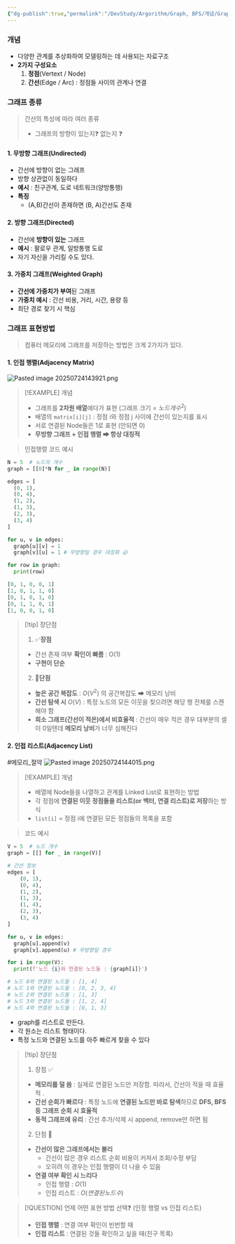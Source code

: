 ```yaml
---
{"dg-publish":true,"permalink":"/DevStudy/Argorithm/Graph, BFS/개념/Graph/","noteIcon":"","created":"2025-07-24T14:30:40.687+09:00","updated":"2025-08-01T00:12:04.160+09:00"}
---
```



### 개념 

- 다양한 관계를 추상화하여 모델링하는 데 사용되는 자료구조
- **2가지 구성요소**
	1. **정점**(Vertext / Node)
	2. **간선**(Edge / Arc) : 정점들 사이의 관계나 연결

### 그래프 종류 
> 간선의 특성에 따라 여러 종류 
> - 그래프의 방향이 있는지❓ 없는지 ❓

#### 1. 무방향 그래프(Undirected)
- 간선에 방향이 없는 그래프 
- 방향 상관없이 동일하다 
- **예시** : 친구관계, 도로 네트워크(양방통행)
- **특징** 
	- (A,B)간선이 존재하면 (B, A)간선도 존재 

#### 2. 방향 그래프(Directed)

- 간선에 **방향이 있는** 그래프 
- **예시** : 팔로우 관계, 일방통행 도로 
- 자기 자신을 가리킬 수도 있다.

#### 3. 가중치 그래프(Weighted Graph)
- **간선에 가중치가 부여**된 그래프 
- **가중치 예시** : 간선 비용, 거리, 시간, 용량 등 
- 최단 경로 찾기 시 핵심 

### 그래프 표현방법
> 컴퓨터 메모리에 그래프를 저장하는 방법은 크게 2가지가 있다. 

#### 1. 인접 행렬(Adjacency Matrix)
![Pasted image 20250724143921.png](/img/user/supporter/image/Pasted%20image%2020250724143921.png)
>[!EXAMPLE] 개념
>- 그래프를 **2차원 배열**에다가 표현 (그래프 크기 = $노드개수^2$)
>- 배열의 `matrix[i][j]` : 정점 i와 정점 j 사이에 간선이 있는지를 표시 
>- 서로 연결된 Node들은 1로 표현 (안되면 0)
>- **무방향 그래프 + 인접 행렬 ➡ 항상 대칭적** 


> 인접행렬 코드 예시
```python
N = 5  # 노드의 개수
graph = [[0]*N for _ in range(N)]

edges = [
  (0, 1),
  (0, 4),
  (1, 2),
  (1, 3),
  (2, 3),
  (3, 4)
]

for u, v in edges:
  graph[u][v] = 1
  graph[v][u] = 1 # 무방향일 경우 대칭화 必

for row in graph:
  print(row)

[0, 1, 0, 0, 1]
[1, 0, 1, 1, 0]
[0, 1, 0, 1, 0]
[0, 1, 1, 0, 1]
[1, 0, 0, 1, 0]
```

>[!tip]  장단점 
>1. ✅**장점**
>	- 간선 존재 여부 **확인이 빠름** : O(1)
>	- **구현이 단순** 
>2. **💢단점**
>	- **높은 공간 복잡도** : $O(V^2)$ 의 공간복잡도 ➡ 메모리 낭비 
>	- **간선 탐색 시** $O(V)$ : 특정 노드의 모든 이웃을 찾으려면 해당 행 전체를 스캔해야 함 
>	- **희소 그래프(간선이 적은)에서 비효율적** : 간선이 매우 적은 경우 대부분의 셀이 0일텐데 **메모리 낭비**가 너무 심해진다


#### 2. 인접 리스트(Adjacency List)
#메모리_절약 
![Pasted image 20250724144015.png](/img/user/supporter/image/Pasted%20image%2020250724144015.png)

>[!EXAMPLE] 개념 
>- 배열에 Node들을 나열하고 관계를 Linked List로 표현하는 방법
>- 각 정점에 **연결된 이웃 정점들을 리스트(or 백터, 연결 리스트)로 저장**하는 방식 
>- `list[i]` = 정점 i에 연결된 모든 정점들의 목록을 포함 

> 코드 예시 
```python
V = 5  # 노드 개수
graph = [[] for _ in range(V)]

# 간선 정보
edges = [
    (0, 1),
    (0, 4),
    (1, 2),
    (1, 3),
    (1, 4),
    (2, 3),
    (3, 4)
]

for u, v in edges:
  graph[u].append(v)
  graph[v].append(u) # 무방향일 경우

for i in range(V):
  print(f'노드 {i}와 연결된 노드들 : {graph[i]}')

# 노드 0와 연결된 노드들 : [1, 4]
# 노드 1와 연결된 노드들 : [0, 2, 3, 4]
# 노드 2와 연결된 노드들 : [1, 3]
# 노드 3와 연결된 노드들 : [1, 2, 4]
# 노드 4와 연결된 노드들 : [0, 1, 3]
```
- graph를 리스트로 만든다. 
- 각 원소는 리스트 형태이다.
- 특정 노드와 연결된 노드를 아주 빠르게 찾을 수 있다 

>[!tip] 장단점
>1. 장점 ✅
>	- **메모리를 덜 씀** : 실제로 연결된 노드만 저장함. 따라서, 간선이 적을 때 효율적 .
>	- **간선 순회가 빠르다** : 특정 노드에 **연결된 노드만 바로 탐색**하므로 **DFS, BFS 등 그래프 순회 시 효율적** 
>	- **동적 그래프에 유리** : 간선 추가/삭제 시 append, remove만 하면 됨 
>	  
>2. 단점 💢
>	- **간선이 많은 그래프에서는 불리**
>		- 간선이 많은 경우 리스트 순회 비용이 커져서 조회/수정 부담 
>		- 오히려 이 경우는 인접 행렬이 더 나을 수 있음 
>	- **연결 여부 확인 시 느리다**
>		- 인접 행렬 : $O(1)$
>		- 인접 리스트 : $O(연결된 노드 수)$


>[!QUESTION] 언제 어떤 표현 방법 선택❓ (인정 행렬 vs 인접 리스트)
>- **인접 행렬** : 연결 여부 확인이 빈번할 때 
>- **인접 리스트** : 연결된 것들 확인하고 싶을 때(친구 목록) 


